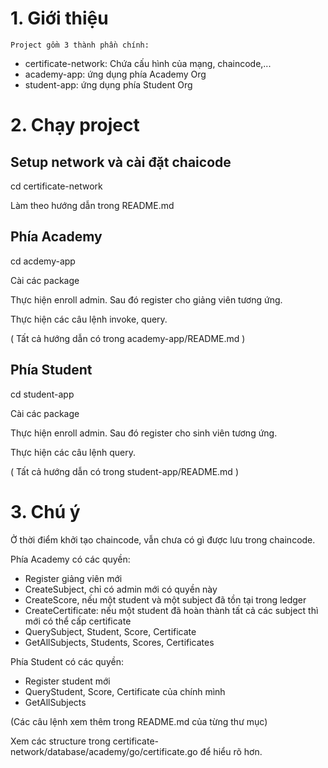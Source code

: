 # 1. Giới thiệu

    Project gồm 3 thành phần chính:

- certificate-network: Chứa cấu hình của mạng, chaincode,...
- academy-app: ứng dụng phía Academy Org
- student-app: ứng dụng phía Student Org

# 2. Chạy project

## Setup network và cài đặt chaicode

cd certificate-network

Làm theo hướng dẫn trong README.md

## Phía Academy

cd acdemy-app

Cài các package

Thực hiện enroll admin. Sau đó register cho giảng viên tương ứng.

Thực hiện các câu lệnh invoke, query.

( Tất cả hướng dẫn có trong academy-app/README.md )

## Phía Student

cd student-app

Cài các package

Thực hiện enroll admin. Sau đó register cho sinh viên tương ứng.

Thực hiện các câu lệnh query.

( Tất cả hướng dẫn có trong student-app/README.md )

# 3. Chú ý

Ở thời điểm khởi tạo chaincode, vẫn chưa có gì được lưu trong chaincode.

Phía Academy có các quyền:
- Register giảng viên mới
- CreateSubject, chỉ có admin mới có quyền này
- CreateScore, nếu một student và một subject đã tồn tại trong ledger
- CreateCertificate: nếu một student đã hoàn thành tất cả các subject thì mới có thể  cấp certificate
- QuerySubject, Student, Score, Certificate
- GetAllSubjects, Students, Scores, Certificates

Phía Student có các quyền:
- Register student mới
- QueryStudent, Score, Certificate của chính mình
- GetAllSubjects

(Các câu lệnh xem thêm trong README.md của từng thư mục)

Xem các structure trong certificate-network/database/academy/go/certificate.go để hiểu rõ hơn.
